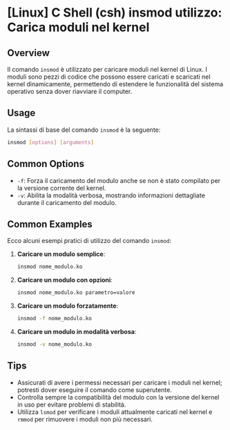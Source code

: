 # [Linux] C Shell (csh) insmod utilizzo: Carica moduli nel kernel

## Overview
Il comando `insmod` è utilizzato per caricare moduli nel kernel di Linux. I moduli sono pezzi di codice che possono essere caricati e scaricati nel kernel dinamicamente, permettendo di estendere le funzionalità del sistema operativo senza dover riavviare il computer.

## Usage
La sintassi di base del comando `insmod` è la seguente:

```bash
insmod [options] [arguments]
```

## Common Options
- `-f`: Forza il caricamento del modulo anche se non è stato compilato per la versione corrente del kernel.
- `-v`: Abilita la modalità verbosa, mostrando informazioni dettagliate durante il caricamento del modulo.

## Common Examples
Ecco alcuni esempi pratici di utilizzo del comando `insmod`:

1. **Caricare un modulo semplice**:
   ```bash
   insmod nome_modulo.ko
   ```

2. **Caricare un modulo con opzioni**:
   ```bash
   insmod nome_modulo.ko parametro=valore
   ```

3. **Caricare un modulo forzatamente**:
   ```bash
   insmod -f nome_modulo.ko
   ```

4. **Caricare un modulo in modalità verbosa**:
   ```bash
   insmod -v nome_modulo.ko
   ```

## Tips
- Assicurati di avere i permessi necessari per caricare i moduli nel kernel; potresti dover eseguire il comando come superutente.
- Controlla sempre la compatibilità del modulo con la versione del kernel in uso per evitare problemi di stabilità.
- Utilizza `lsmod` per verificare i moduli attualmente caricati nel kernel e `rmmod` per rimuovere i moduli non più necessari.